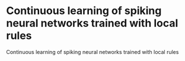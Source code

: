 # Continuous learning of spiking neural networks trained with local rules
Continuous learning of spiking neural networks trained with local rules
